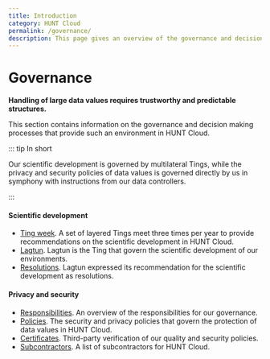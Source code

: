 ```yaml
---
title: Introduction
category: HUNT Cloud
permalink: /governance/
description: This page gives an overview of the governance and decision making processes in HUNT Cloud. 
---
```


# Governance

**Handling of large data values requires trustworthy and predictable structures.**

This section contains information on the governance and decision making processes that provide such an environment in HUNT Cloud.

::: tip In short

Our scientific development is governed by multilateral Tings, while the privacy and security policies of data values is governed directly by us in symphony with instructions from our data controllers.

:::

#### Scientific development

- [Ting week](/tingweek/). A set of layered Tings meet three times per year to provide recommendations on the scientific development in HUNT Cloud.
- [Lagtun](/tingweek/lagtun/). Lagtun is the Ting that govern the scientific development of our environments.
- [Resolutions](/tingweek/resolutions/). Lagtun expressed its recommendation for the scientific development as resolutions.

#### Privacy and security

- [Responsibilities](/responsibilities/). An overview of the responsibilities for our governance.
- [Policies](/policies/). The security and privacy policies that govern the protection of data values in HUNT Cloud.
- [Certificates](/certificates/). Third-party verification of our quality and security policies.
- [Subcontractors](/subcontractors/). A list of subcontractors for HUNT Cloud.


